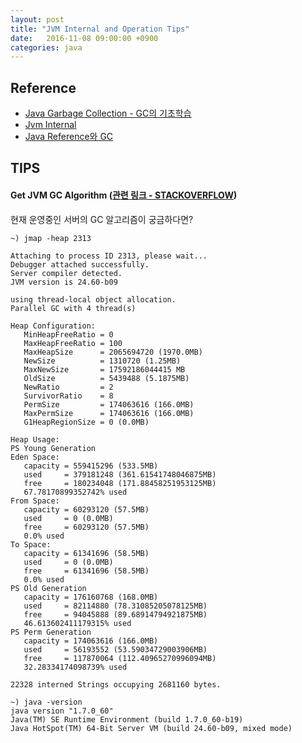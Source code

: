 ```yaml
---
layout: post
title: "JVM Internal and Operation Tips"
date:   2016-11-08 09:00:00 +0900
categories: java
---
```


## Reference
 - [Java Garbage Collection - GC의 기초학습](http://d2.naver.com/helloworld/1329)
 - [Jvm Internal](http://d2.naver.com/helloworld/1230)
 - [Java Reference와 GC](http://d2.naver.com/helloworld/329631)

## TIPS

#### Get JVM GC Algorithm ([관련 링크 - STACKOVERFLOW](http://stackoverflow.com/questions/2498942/how-can-i-see-which-garbage-collector-java-is-using))
  
현재 운영중인 서버의 GC 알고리즘이 궁금하다면?

~~~
~) jmap -heap 2313

Attaching to process ID 2313, please wait...
Debugger attached successfully.
Server compiler detected.
JVM version is 24.60-b09

using thread-local object allocation.
Parallel GC with 4 thread(s)

Heap Configuration:
   MinHeapFreeRatio = 0
   MaxHeapFreeRatio = 100
   MaxHeapSize      = 2065694720 (1970.0MB)
   NewSize          = 1310720 (1.25MB)
   MaxNewSize       = 17592186044415 MB
   OldSize          = 5439488 (5.1875MB)
   NewRatio         = 2
   SurvivorRatio    = 8
   PermSize         = 174063616 (166.0MB)
   MaxPermSize      = 174063616 (166.0MB)
   G1HeapRegionSize = 0 (0.0MB)

Heap Usage:
PS Young Generation
Eden Space:
   capacity = 559415296 (533.5MB)
   used     = 379181248 (361.61541748046875MB)
   free     = 180234048 (171.88458251953125MB)
   67.78170899352742% used
From Space:
   capacity = 60293120 (57.5MB)
   used     = 0 (0.0MB)
   free     = 60293120 (57.5MB)
   0.0% used
To Space:
   capacity = 61341696 (58.5MB)
   used     = 0 (0.0MB)
   free     = 61341696 (58.5MB)
   0.0% used
PS Old Generation
   capacity = 176160768 (168.0MB)
   used     = 82114880 (78.31085205078125MB)
   free     = 94045888 (89.68914794921875MB)
   46.613602411179315% used
PS Perm Generation
   capacity = 174063616 (166.0MB)
   used     = 56193552 (53.59034729003906MB)
   free     = 117870064 (112.40965270996094MB)
   32.28334174098739% used

22328 interned Strings occupying 2681160 bytes.

~) java -version
java version "1.7.0_60"
Java(TM) SE Runtime Environment (build 1.7.0_60-b19)
Java HotSpot(TM) 64-Bit Server VM (build 24.60-b09, mixed mode)

~~~
